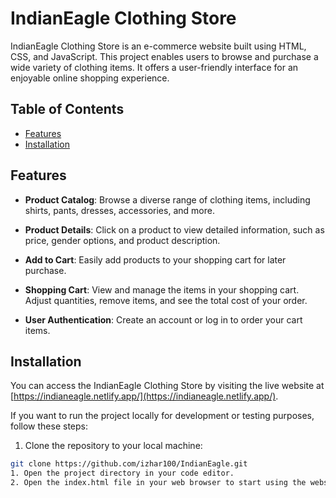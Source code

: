 # IndianEagle Clothing Store

IndianEagle Clothing Store is an e-commerce website built using HTML, CSS, and JavaScript. This project enables users to browse and purchase a wide variety of clothing items. It offers a user-friendly interface for an enjoyable online shopping experience.

## Table of Contents
- [Features](#features)
- [Installation](#installation)

## Features

- **Product Catalog**: Browse a diverse range of clothing items, including shirts, pants, dresses, accessories, and more.

- **Product Details**: Click on a product to view detailed information, such as price, gender options, and product description.

- **Add to Cart**: Easily add products to your shopping cart for later purchase.

- **Shopping Cart**: View and manage the items in your shopping cart. Adjust quantities, remove items, and see the total cost of your order.

- **User Authentication**: Create an account or log in to order your cart items.

## Installation

You can access the IndianEagle Clothing Store by visiting the live website at [https://indianeagle.netlify.app/](https://indianeagle.netlify.app/).

If you want to run the project locally for development or testing purposes, follow these steps:

1. Clone the repository to your local machine:

```bash
git clone https://github.com/izhar100/IndianEagle.git
1. Open the project directory in your code editor.
2. Open the index.html file in your web browser to start using the website.

